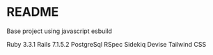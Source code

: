 # README

Base project using javascript esbuild

Ruby 3.3.1
Rails 7.1.5.2
PostgreSql
RSpec
Sidekiq
Devise
Tailwind CSS